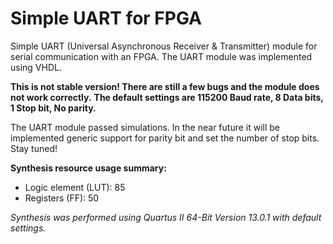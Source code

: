 # Simple UART for FPGA

Simple UART (Universal Asynchronous Receiver & Transmitter) module for serial communication with an FPGA. The UART module was implemented using VHDL.

**This is not stable version! There are still a few bugs and the module does not work correctly.**
**The default settings are 115200 Baud rate, 8 Data bits, 1 Stop bit, No parity.**

The UART module passed simulations. In the near future it will be implemented generic support for parity bit and set the number of stop bits. Stay tuned!

**Synthesis resource usage summary:**
- Logic element (LUT): 85
- Registers (FF): 50

*Synthesis was performed using Quartus II 64-Bit Version 13.0.1 with default settings.*
